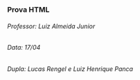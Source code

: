 ### Prova HTML
###### Professor: Luiz Almeida Junior
###### Data: 17/04
###### Dupla: Lucas Rengel e Luiz Henrique Panca
